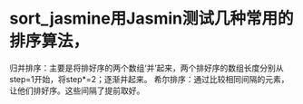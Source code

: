 # sort_jasmine用Jasmin测试几种常用的排序算法，
归并排序：主要是将排好序的两个数组‘并’起来，两个排好序的数组长度分别从step=1开始，将step*=2；逐渐并起来。
希尔排序：通过比较相同间隔的元素，让他们排好序。这些间隔了提前取好。
